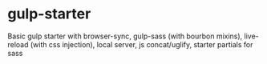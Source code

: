 # gulp-starter
Basic gulp starter with browser-sync, gulp-sass (with bourbon mixins), live-reload (with css injection), local server, js concat/uglify, starter partials for sass
